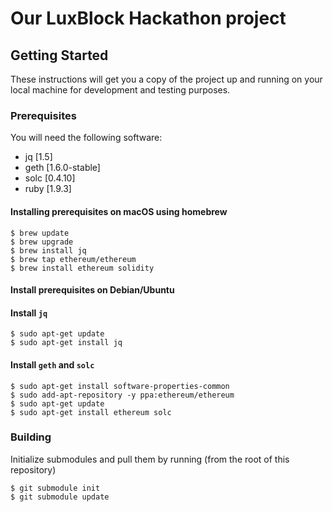 # Our LuxBlock Hackathon project

## Getting Started

These instructions will get you a copy of the project up and running on your local machine for development and testing purposes.

### Prerequisites

You will need the following software:

- jq  [1.5]
- geth [1.6.0-stable]
- solc [0.4.10]
- ruby [1.9.3]

#### Installing prerequisites on macOS using homebrew

```
$ brew update
$ brew upgrade
$ brew install jq 
$ brew tap ethereum/ethereum
$ brew install ethereum solidity
```

#### Install prerequisites on Debian/Ubuntu


#### Install `jq`
```
$ sudo apt-get update
$ sudo apt-get install jq
```

#### Install `geth` and `solc`

```
$ sudo apt-get install software-properties-common
$ sudo add-apt-repository -y ppa:ethereum/ethereum
$ sudo apt-get update
$ sudo apt-get install ethereum solc
```

### Building

Initialize submodules and pull them by running (from the root of this repository)

```
$ git submodule init
$ git submodule update
```
